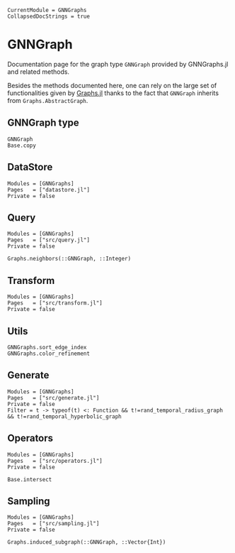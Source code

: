 ```@meta
CurrentModule = GNNGraphs
CollapsedDocStrings = true
```

# GNNGraph

Documentation page for the graph type `GNNGraph` provided by GNNGraphs.jl and related methods. 

Besides the methods documented here, one can rely on the large set of functionalities
given by [Graphs.jl](https://github.com/JuliaGraphs/Graphs.jl) thanks to the fact
that `GNNGraph` inherits from `Graphs.AbstractGraph`.


## GNNGraph type

```@docs
GNNGraph
Base.copy
```

## DataStore

```@autodocs; canonical = true
Modules = [GNNGraphs]
Pages   = ["datastore.jl"]
Private = false
```

## Query

```@autodocs; canonical = true
Modules = [GNNGraphs]
Pages   = ["src/query.jl"]
Private = false
```

```@docs; canonical = true
Graphs.neighbors(::GNNGraph, ::Integer)
```

## Transform

```@autodocs; canonical = true
Modules = [GNNGraphs]
Pages   = ["src/transform.jl"]
Private = false
```

## Utils

```@docs; canonical = true
GNNGraphs.sort_edge_index
GNNGraphs.color_refinement
``` 

## Generate

```@autodocs; canonical = true
Modules = [GNNGraphs]
Pages   = ["src/generate.jl"]
Private = false
Filter = t -> typeof(t) <: Function && t!=rand_temporal_radius_graph && t!=rand_temporal_hyperbolic_graph
```

## Operators

```@autodocs; canonical = true
Modules = [GNNGraphs]
Pages   = ["src/operators.jl"]
Private = false
```

```@docs; canonical = true
Base.intersect
```

## Sampling 

```@autodocs; canonical = true
Modules = [GNNGraphs]
Pages   = ["src/sampling.jl"]
Private = false
```

```@docs; canonical = true
Graphs.induced_subgraph(::GNNGraph, ::Vector{Int})
```